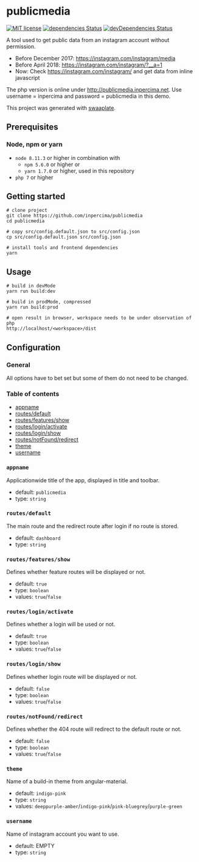 # publicmedia
[![MIT license](https://img.shields.io/badge/license-MIT-blue.svg)](./LICENSE.md)
[![dependencies Status](https://david-dm.org/inpercima/publicmedia/status.svg)](https://david-dm.org/inpercima/publicmedia)
[![devDependencies Status](https://david-dm.org/inpercima/publicmedia/dev-status.svg)](https://david-dm.org/inpercima/publicmedia?type=dev)

A tool used to get public data from an instagram account without permission.

* Before December 2017: https://instagram.com/instagram/media
* Before April 2018: https://instagram.com/instagram/?__a=1
* Now: Check https://instagram.com/instagram/ and get data from inline javascript

The php version is online under http://publicmedia.inpercima.net.
Use username = inpercima and password = publicmedia in this demo.

This project was generated with [swaaplate](https://github.com/inpercima/swaaplate).

## Prerequisites
### Node, npm or yarn
* `node 8.11.3` or higher in combination with
  * `npm 5.6.0` or higher or
  * `yarn 1.7.0` or higher, used in this repository
* `php 7` or higher

## Getting started

```
# clone project
git clone https://github.com/inpercima/publicmedia
cd publicmedia

# copy src/config.default.json to src/config.json
cp src/config.default.json src/config.json

# install tools and frontend dependencies
yarn
```

## Usage

```
# build in devMode
yarn run build:dev

# build in prodMode, compressed
yarn run build:prod

# open result in browser, workspace needs to be under observation of php
http://localhost/<workspace>/dist
```

## Configuration
### General
All options have to bet set but some of them do not need to be changed.

### Table of contents
* [appname](#appname)
* [routes/default](#routesdefault)
* [routes/features/show](#routesfeaturesshow)
* [routes/login/activate](#routesloginactivate)
* [routes/login/show](#routesloginshow)
* [routes/notFound/redirect](#routesnotfoundredirect)
* [theme](#theme)
* [username](#username)

### `appname`
Applicationwide title of the app, displayed in title and toolbar.
* default: `publicmedia`
* type: `string`

### `routes/default`
The main route and the redirect route after login if no route is stored.
* default: `dashboard`
* type: `string`

### `routes/features/show`
Defines whether feature routes will be displayed or not.
* default: `true`
* type: `boolean`
* values: `true`/`false`

### `routes/login/activate`
Defines whether a login will be used or not.
* default: `true`
* type: `boolean`
* values: `true`/`false`

### `routes/login/show`
Defines whether login route will be displayed or not.
* default: `false`
* type: `boolean`
* values: `true`/`false`

### `routes/notFound/redirect`
Defines whether the 404 route will redirect to the default route or not.
* default: `false`
* type: `boolean`
* values: `true`/`false`

### `theme`
Name of a build-in theme from angular-material.
* default: `indigo-pink`
* type: `string`
* values: `deeppurple-amber`/`indigo-pink`/`pink-bluegrey`/`purple-green`

### `username`
Name of instagram account you want to use.
* default: EMPTY
* type: `string`
